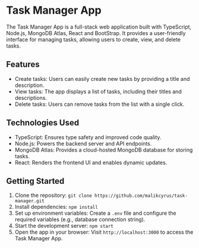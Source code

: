 # Task Manager App

The Task Manager App is a full-stack web application built with TypeScript, Node.js, MongoDB Atlas, React and BootStrap. It provides a user-friendly interface for managing tasks, allowing users to create, view, and delete tasks.

## Features

- Create tasks: Users can easily create new tasks by providing a title and description.
- View tasks: The app displays a list of tasks, including their titles and descriptions.
- Delete tasks: Users can remove tasks from the list with a single click.

## Technologies Used

- TypeScript: Ensures type safety and improved code quality.
- Node.js: Powers the backend server and API endpoints.
- MongoDB Atlas: Provides a cloud-hosted MongoDB database for storing tasks.
- React: Renders the frontend UI and enables dynamic updates.

## Getting Started

1. Clone the repository: `git clone https://github.com/malikcyrus/task-manager.git`
2. Install dependencies: `npm install`
3. Set up environment variables: Create a `.env` file and configure the required variables (e.g., database connection string).
4. Start the development server: `npm start`
5. Open the app in your browser: Visit `http://localhost:3000` to access the Task Manager App.
